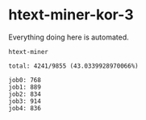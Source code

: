 # htext-miner-kor-3

Everything doing here is automated.

```
htext-miner

total: 4241/9855 (43.0339928970066%)

job0: 768
job1: 889
job2: 834
job3: 914
job4: 836
```